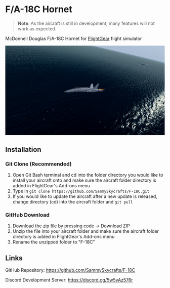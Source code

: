 # F/A-18C Hornet

> **Note**: As the aircraft is still in development, many features will not work as expected.

McDonnell Douglas F/A-18C Hornet for [FlightGear](https://www.flightgear.org/) flight simulator

![F-18C Hornet](https://github.com/SammySkycrafts/F-18C//blob/3d/Previews/5.png)

## Installation

### Git Clone (Recommended)

1. Open Git Bash terminal and cd into the folder directory you would like to install your aircraft onto and make sure the aircraft folder directory is added in FlightGear's Add-ons menu
2. Type in `git clone https://github.com/SammySkycrafts/F-18C.git`
3. If you would like to update the aircraft after a new update is released, change directory (cd) into the aircraft folder and `git pull`

### GitHub Download

1. Download the zip file by pressing code -> Download ZIP
2. Unzip the file into your aircraft folder and make sure the aircraft folder directory is added in FlightGear's Add-ons menu
3. Rename the unzipped folder to "F-18C"

## Links

GitHub Repository: <https://github.com/SammySkycrafts/F-18C>

Discord Development Server: <https://discord.gg/5w5yAz576r>
